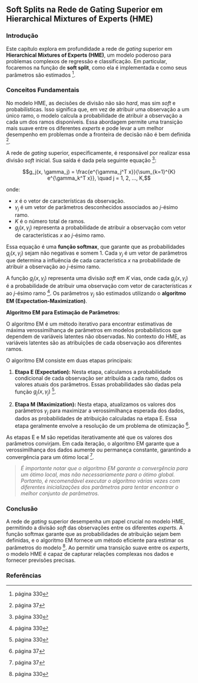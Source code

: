 ## Soft Splits na Rede de Gating Superior em Hierarchical Mixtures of Experts (HME)

### Introdução
Este capítulo explora em profundidade a rede de *gating* superior em **Hierarchical Mixtures of Experts (HME)**, um modelo poderoso para problemas complexos de regressão e classificação. Em particular, focaremos na função de **soft split**, como ela é implementada e como seus parâmetros são estimados [^36].

### Conceitos Fundamentais
No modelo HME, as decisões de divisão não são *hard*, mas sim *soft* e probabilísticas. Isso significa que, em vez de atribuir uma observação a um único ramo, o modelo calcula a probabilidade de atribuir a observação a cada um dos ramos disponíveis. Essa abordagem permite uma transição mais suave entre os diferentes *experts* e pode levar a um melhor desempenho em problemas onde a fronteira de decisão não é bem definida [^37].

A rede de *gating* superior, especificamente, é responsável por realizar essa divisão *soft* inicial. Sua saída é dada pela seguinte equação [^36]:

$$g_j(x, \gamma_j) = \frac{e^{\gamma_j^T x}}{\sum_{k=1}^{K} e^{\gamma_k^T x}}, \quad j = 1, 2, ..., K,$$

onde:
*   $x$ é o vetor de características da observação.
*   $\gamma_j$ é um vetor de parâmetros desconhecidos associados ao *j*-ésimo ramo.
*   $K$ é o número total de ramos.
*   $g_j(x, \gamma_j)$ representa a probabilidade de atribuir a observação com vetor de características $x$ ao *j*-ésimo ramo.

Essa equação é uma **função softmax**, que garante que as probabilidades $g_j(x, \gamma_j)$ sejam não negativas e somem 1. Cada $\gamma_j$ é um vetor de parâmetros que determina a influência de cada característica $x$ na probabilidade de atribuir a observação ao *j*-ésimo ramo.

A função $g_j(x, \gamma_j)$ representa uma divisão *soft* em *K* vias, onde cada $g_j(x, \gamma_j)$ é a probabilidade de atribuir uma observação com vetor de características $x$ ao *j*-ésimo ramo [^36]. Os parâmetros $\gamma_j$ são estimados utilizando o **algoritmo EM (Expectation-Maximization)**.

**Algoritmo EM para Estimação de Parâmetros:**

O algoritmo EM é um método iterativo para encontrar estimativas de máxima verossimilhança de parâmetros em modelos probabilísticos que dependem de variáveis latentes não observadas. No contexto do HME, as variáveis latentes são as atribuições de cada observação aos diferentes ramos.

O algoritmo EM consiste em duas etapas principais:

1.  **Etapa E (Expectation):** Nesta etapa, calculamos a probabilidade condicional de cada observação ser atribuída a cada ramo, dados os valores atuais dos parâmetros. Essas probabilidades são dadas pela função $g_j(x, \gamma_j)$ [^36].

2.  **Etapa M (Maximization):** Nesta etapa, atualizamos os valores dos parâmetros $\gamma_j$ para maximizar a verossimilhança esperada dos dados, dados as probabilidades de atribuição calculadas na etapa E. Essa etapa geralmente envolve a resolução de um problema de otimização [^37].

As etapas E e M são repetidas iterativamente até que os valores dos parâmetros convirjam. Em cada iteração, o algoritmo EM garante que a verossimilhança dos dados aumente ou permaneça constante, garantindo a convergência para um ótimo local [^37].

> *É importante notar que o algoritmo EM garante a convergência para um ótimo local, mas não necessariamente para o ótimo global. Portanto, é recomendável executar o algoritmo várias vezes com diferentes inicializações dos parâmetros para tentar encontrar o melhor conjunto de parâmetros.*

### Conclusão
A rede de *gating* superior desempenha um papel crucial no modelo HME, permitindo a divisão *soft* das observações entre os diferentes *experts*. A função softmax garante que as probabilidades de atribuição sejam bem definidas, e o algoritmo EM fornece um método eficiente para estimar os parâmetros do modelo [^36]. Ao permitir uma transição suave entre os *experts*, o modelo HME é capaz de capturar relações complexas nos dados e fornecer previsões precisas.

### Referências
[^36]: página 330
[^37]: página 37
<!-- END -->